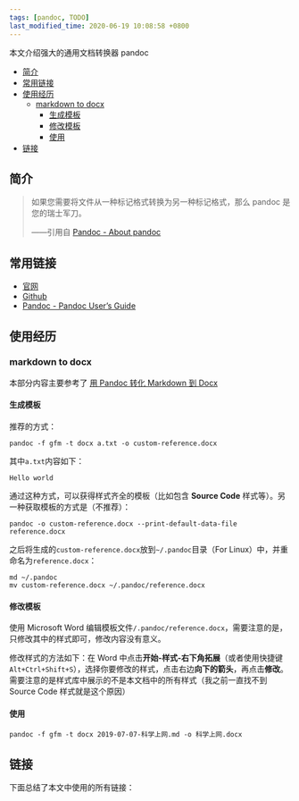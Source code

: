 ```yaml
---
tags: [pandoc, TODO]
last_modified_time: 2020-06-19 10:08:58 +0800
---
```


本文介绍强大的通用文档转换器 pandoc

<p id="markdown-toc"></p>
<!-- vim-markdown-toc GFM -->

* [简介](#简介)
* [常用链接](#常用链接)
* [使用经历](#使用经历)
  * [markdown to docx](#markdown-to-docx)
    * [生成模板](#生成模板)
    * [修改模板](#修改模板)
    * [使用](#使用)
* [链接](#链接)

<!-- vim-markdown-toc -->

## 简介
> 如果您需要将文件从一种标记格式转换为另一种标记格式，那么 pandoc 是您的瑞士军刀。
>
> ——引用自 [Pandoc - About pandoc](https://pandoc.org/index.html)

## 常用链接
* [官网](https://pandoc.org/)
* [Github](https://github.com/jgm/pandoc)
* [Pandoc - Pandoc User’s Guide](https://pandoc.org/MANUAL.html)

## 使用经历

### markdown to docx
本部分内容主要参考了 [用 Pandoc 转化 Markdown 到 Docx](http://www.akui.site/blog/2017/09/08/%E7%94%A8Pandoc%E8%BD%AC%E6%8D%A2Markdown%E5%88%B0Docx)

#### 生成模板
推荐的方式：
```
pandoc -f gfm -t docx a.txt -o custom-reference.docx
```

其中`a.txt`内容如下：
```
Hello world
```

通过这种方式，可以获得样式齐全的模板（比如包含 **Source Code** 样式等）。另一种获取模板的方式是（不推荐）：
```
pandoc -o custom-reference.docx --print-default-data-file reference.docx
```

之后将生成的`custom-reference.docx`放到`~/.pandoc`目录（For Linux）中，并重命名为`reference.docx`：

```
md ~/.pandoc
mv custom-reference.docx ~/.pandoc/reference.docx
```

#### 修改模板
使用 Microsoft Word 编辑模板文件`/.pandoc/reference.docx`，需要注意的是，只修改其中的样式即可，修改内容没有意义。

修改样式的方法如下：在 Word 中点击**开始-样式-右下角拓展**（或者使用快捷键`Alt+Ctrl+Shift+S`），选择你要修改的样式，点击右边**向下的箭头**，再点击**修改**。需要注意的是样式库中展示的不是本文档中的所有样式（我之前一直找不到 Source Code 样式就是这个原因）

#### 使用
```
pandoc -f gfm -t docx 2019-07-07-科学上网.md -o 科学上网.docx
```


## 链接
下面总结了本文中使用的所有链接：

<!-- link start -->

<!-- link end -->

